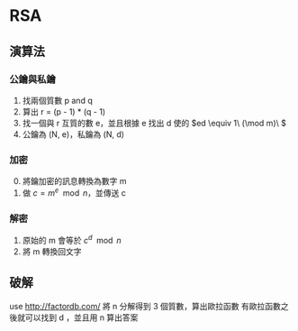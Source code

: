 # RSA

## 演算法
### 公鑰與私鑰
1. 找兩個質數 p and q
2. 算出 r = (p - 1) * (q - 1)
3. 找一個與 r 互質的數 e，並且根據 e 找出 d 使的 $ed \equiv 1\ (\mod m)\ $
4. 公鑰為 (N, e)，私鑰為 (N, d)
### 加密
0. 將鑰加密的訊息轉換為數字 m
1. 做 $c = m^e \mod n$，並傳送 c
### 解密
1. 原始的 m 會等於 $c^d \mod n$
2. 將 m 轉換回文字
## 破解
use  http://factordb.com/ 將 n 分解得到 3 個質數，算出歐拉函數
有歐拉函數之後就可以找到 d ，並且用 n 算出答案
